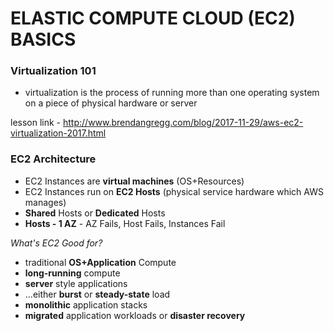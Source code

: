 # ELASTIC COMPUTE CLOUD (EC2) BASICS

### Virtualization 101

- virtualization is the process of running more than one operating system on a piece of physical hardware or server

lesson link - http://www.brendangregg.com/blog/2017-11-29/aws-ec2-virtualization-2017.html

### EC2 Architecture

- EC2 Instances are **virtual machines** (OS+Resources)
- EC2 Instances run on **EC2 Hosts** (physical service hardware which AWS manages)
- **Shared** Hosts or **Dedicated** Hosts
- **Hosts - 1 AZ** - AZ Fails, Host Fails, Instances Fail

_What's EC2 Good for?_

- traditional **OS+Application** Compute
- **long-running** compute
- **server** style applications
- ...either **burst** or **steady-state** load
- **monolithic** application stacks
- **migrated** application workloads or **disaster recovery**
